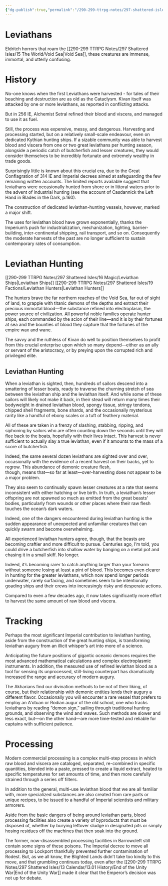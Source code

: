 ```yaml
---
{"dg-publish":true,"permalink":"/290-299-ttrpg-notes/297-shattered-isles/16-magic/void-leviathans/"}
---
```



# Leviathans

Eldritch horrors that roam the [[290-299 TTRPG Notes/297 Shattered Isles/15 The World/Void Sea\|Void Sea]], these creatures are immense, immortal, and utterly confusing. 

# History

No-one knows when the first Leviathans were harvested - for tales of their beaching and destruction are as old as the Cataclysm. Kivan itself was attacked by one or more leviathans, as reported in conflicting attacks.

But in 256 IE, Alchemist Setral refined their blood and viscera, and managed to use it as fuel. 

Still, the process was expensive, messy, and dangerous. Harvesting and processing started, but on a relatively small-scale endeavour, even on dedicated Kythian hunting ships. If a sizable community was able to harvest blood and viscera from one or two great leviathans per hunting season, alongside a periodic catch of butcherfish and lesser creatures, they would consider themselves to be incredibly fortunate and extremely wealthy in trade goods. 

Surprisingly little is known about this crucial era, due to the Great Conflagration of 314 IE and Imperial decrees aimed at safeguarding the few remaining written accounts. The limited reports available suggest that leviathans were occasionally hunted from shore or in littoral waters prior to the advent of industrial hunting (see the account of Casdannick the Left Hand in Blades in the Dark, p.160). 

The construction of dedicated leviathan-hunting vessels, however, marked a major shift.  

The uses for leviathan blood have grown exponentially, thanks the Imperium’s push for industrialization, mechanization, lighting, barrier-building, inter-continental shipping, rail transport, and so on. Consequently the moderate harvests of the past are no longer sufficient to sustain contemporary rates of consumption. 

# Leviathan Hunting

[[290-299 TTRPG Notes/297 Shattered Isles/16 Magic/Leviathan Ships\|Leviathan Ships]]
[[290-299 TTRPG Notes/297 Shattered Isles/19 Factions/Leviathan Hunters\|Leviathan Hunters]]

The hunters brave the far northern reaches of the Void Sea, far out of sight of land, to grapple with titanic demons of the depths and extract their precious immortal blood—the substance refined into electroplasm, the power source of civilization. All powerful noble families operate hunter ships, each commanded by the scion of their line—and it is by their fortunes at sea and the bounties of blood they capture that the fortunes of the empire wax and wane.

The savvy and the ruthless of Kivan do well to position themselves to profit from this crucial enterprise upon which so many depend—either as an ally or servant of the aristocracy, or by preying upon the corrupted rich and privileged elite.

## Leviathan Hunting

When a leviathan is sighted, then, hundreds of sailors descend into a smattering of lesser boats, ready to traverse the churning stretch of sea between the leviathan ship and the leviathan itself. And while some of these sailors will likely not make it back, in their stead will return many times their bodyweight in drained leviathan blood, spongy tissue, stringy tendons, chipped shell fragments, bone shards, and the occasionally mysterious rarity like a handful of ebony scales or a tuft of feathery material. 

All of these are taken in a frenzy of slashing, stabbing, ripping, and siphoning by sailors who are often counting down the seconds until they will flee back to the boats, hopefully with their lives intact. This harvest is never sufficient to actually slay a true leviathan, even if it amounts to the mass of a score of butcherfish. 

Indeed, the same several dozen leviathans are sighted over and over, occasionally with the evidence of a recent harvest on their backs, yet to regrow. This abundance of demonic creature flesh,  
though, means that—so far at least—over-harvesting does not appear to be a major problem.  

They also seem to continually spawn lesser creatures at a rate that seems inconsistent with either hatching or live birth. In truth, a leviathan’s lesser offspring are not spawned so much as emitted from the great beasts’ bodies, particularly from wounds or other places where their raw flesh touches the ocean’s dark waters. 

Indeed, one of the dangers encountered during leviathan hunting is the sudden appearance of unexpected and unfamiliar creatures that can quickly swarm and become overwhelming. 

All experienced leviathan hunters agree, though, that the beasts are becoming craftier and more difficult to pursue. Centuries ago, I’m told, you could drive a butcherfish into shallow water by banging on a metal pot and chasing it in a small skiff. No longer. 

Indeed, it’s becoming rarer to catch anything larger than your forearm without someone losing at least a pint of blood. This becomes even clearer in hunting for the greater leviathans, which now spend longer periods underwater, rarely surfacing, and sometimes seem to be intentionally goading ships and their crews into increasingly risky and desperate actions. 

Compared to even a few decades ago, it now takes significantly more effort to harvest the same amount of raw blood and viscera.  

# Tracking

Perhaps the most significant Imperial contribution to leviathan hunting, aside from the construction of the great hunting ships, is transforming leviathan augury from an illicit whisper’s art into more of a science. 

Anticipating the future positions of gigantic oceanic demons requires the most advanced mathematical calculations and complex electroplasmic instruments. In addition, the measured use of refined leviathan blood as a tool for sensing its unprocessed, still-living counterpart has dramatically increased the range and accuracy of modern augury.  

The Akharians find our divination methods to be not of their liking, of course, but their relationship with demonic entities lends their augury a different flavor. Occasionally you will encounter a rare vessel that prefers to employ an A'otuan or Rodian augur of the old school, one who tracks leviathans by reading “demon sign,” sailing through traditional hunting grounds, and observing the wind and waves. Such methods are slower and less exact, but—on the other hand—are more time-tested and reliable for captains with sufficient patience.  

# Processing

Modern commercial processing is a complex multi-step process in which raw blood and viscera are cataloged, separated, re-combined in specific quantities, blended into a paste, pressed to create a liquid extract, heated to specific temperatures for set amounts of time, and then more carefully strained through a series off filters. 

In addition to the general, multi-use leviathan blood that we are all familiar with, more specialized substances are also created from rare parts or unique recipes, to be issued to a handful of Imperial scientists and military armorers.  

Aside from the basic dangers of being around leviathan parts, blood processing facilities also create a variety of byproducts that must be disposed of, whether by burying leftover sludge in designated pits or simply hosing residues off the machines that then soak into the ground. 

The former, now-disassembled processing facilities in Barrowcleft still contain some signs of these poisons. The Imperial decree to move all processing to Lockport thankfully prevented further contamination of Rodest. But, as we all know, the Blighted Lands didn’t take too kindly to this move, and that grumbling continues today, even after the [[290-299 TTRPG Notes/297 Shattered Isles/13 Calendar/13.01 History/End of the Unity War\|End of the Unity War]] made it clear that the Emperor’s decision was not up for debate.